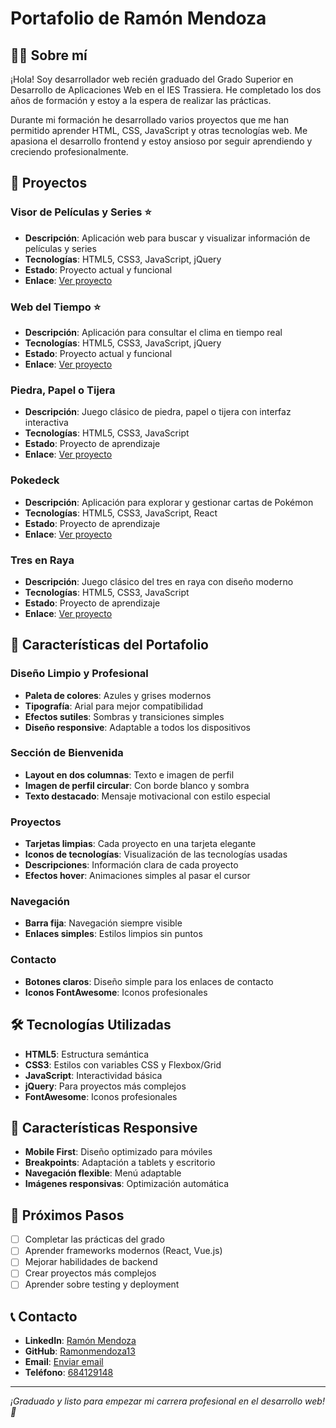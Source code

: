 # Portafolio de Ramón Mendoza

## 👨‍💻 Sobre mí

¡Hola! Soy desarrollador web recién graduado del Grado Superior en Desarrollo de Aplicaciones Web en el IES Trassiera. He completado los dos años de formación y estoy a la espera de realizar las prácticas.

Durante mi formación he desarrollado varios proyectos que me han permitido aprender HTML, CSS, JavaScript y otras tecnologías web. Me apasiona el desarrollo frontend y estoy ansioso por seguir aprendiendo y creciendo profesionalmente.

## 🚀 Proyectos

### Visor de Películas y Series ⭐
- **Descripción**: Aplicación web para buscar y visualizar información de películas y series
- **Tecnologías**: HTML5, CSS3, JavaScript, jQuery
- **Estado**: Proyecto actual y funcional
- **Enlace**: [Ver proyecto](./web-pelis-series/)

### Web del Tiempo ⭐
- **Descripción**: Aplicación para consultar el clima en tiempo real
- **Tecnologías**: HTML5, CSS3, JavaScript, jQuery
- **Estado**: Proyecto actual y funcional
- **Enlace**: [Ver proyecto](./WEB_TIEMPO/)

### Piedra, Papel o Tijera
- **Descripción**: Juego clásico de piedra, papel o tijera con interfaz interactiva
- **Tecnologías**: HTML5, CSS3, JavaScript
- **Estado**: Proyecto de aprendizaje
- **Enlace**: [Ver proyecto](./PPT/)

### Pokedeck
- **Descripción**: Aplicación para explorar y gestionar cartas de Pokémon
- **Tecnologías**: HTML5, CSS3, JavaScript, React
- **Estado**: Proyecto de aprendizaje
- **Enlace**: [Ver proyecto](./dist/)

### Tres en Raya
- **Descripción**: Juego clásico del tres en raya con diseño moderno
- **Tecnologías**: HTML5, CSS3, JavaScript
- **Estado**: Proyecto de aprendizaje
- **Enlace**: [Ver proyecto](./3_en_raya/)

## 🎨 Características del Portafolio

### Diseño Limpio y Profesional
- **Paleta de colores**: Azules y grises modernos
- **Tipografía**: Arial para mejor compatibilidad
- **Efectos sutiles**: Sombras y transiciones simples
- **Diseño responsive**: Adaptable a todos los dispositivos

### Sección de Bienvenida
- **Layout en dos columnas**: Texto e imagen de perfil
- **Imagen de perfil circular**: Con borde blanco y sombra
- **Texto destacado**: Mensaje motivacional con estilo especial

### Proyectos
- **Tarjetas limpias**: Cada proyecto en una tarjeta elegante
- **Iconos de tecnologías**: Visualización de las tecnologías usadas
- **Descripciones**: Información clara de cada proyecto
- **Efectos hover**: Animaciones simples al pasar el cursor

### Navegación
- **Barra fija**: Navegación siempre visible
- **Enlaces simples**: Estilos limpios sin puntos

### Contacto
- **Botones claros**: Diseño simple para los enlaces de contacto
- **Iconos FontAwesome**: Iconos profesionales

## 🛠️ Tecnologías Utilizadas

- **HTML5**: Estructura semántica
- **CSS3**: Estilos con variables CSS y Flexbox/Grid
- **JavaScript**: Interactividad básica
- **jQuery**: Para proyectos más complejos
- **FontAwesome**: Iconos profesionales

## 📱 Características Responsive

- **Mobile First**: Diseño optimizado para móviles
- **Breakpoints**: Adaptación a tablets y escritorio
- **Navegación flexible**: Menú adaptable
- **Imágenes responsivas**: Optimización automática

## 🎯 Próximos Pasos

- [ ] Completar las prácticas del grado
- [ ] Aprender frameworks modernos (React, Vue.js)
- [ ] Mejorar habilidades de backend
- [ ] Crear proyectos más complejos
- [ ] Aprender sobre testing y deployment

## 📞 Contacto

- **LinkedIn**: [Ramón Mendoza](https://www.linkedin.com/in/ram%C3%B3n-mendoza-candelario-8894252a9/)
- **GitHub**: [Ramonmendoza13](https://github.com/Ramonmendoza13)
- **Email**: [Enviar email](mailto:tu-email@ejemplo.com)
- **Teléfono**: [684129148](tel:684129148)

---

*¡Graduado y listo para empezar mi carrera profesional en el desarrollo web! 🚀*